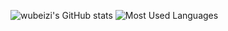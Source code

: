 ![wubeizi's GitHub stats](https://github-readme-stats.vercel.app/api?username=wubeizi&show_icons=true&theme=transparent)
![Most Used Languages](https://github-readme-stats.vercel.app/api/top-langs/?username=wubeizi&theme=transparent&layout=compact)

<!--
**wubeizi/wubeizi** is a ✨ _special_ ✨ repository because its `README.md` (this file) appears on your GitHub profile.

Here are some ideas to get you started:

- 🔭 I’m currently working on ...
- 🌱 I’m currently learning ...
- 👯 I’m looking to collaborate on ...
- 🤔 I’m looking for help with ...
- 💬 Ask me about ...
- 📫 How to reach me: ...
- 😄 Pronouns: ...
- ⚡ Fun fact: ...
-->
